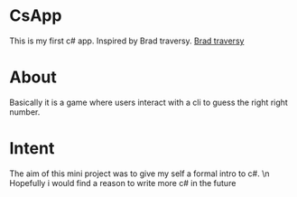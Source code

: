 # CsApp
This is my first c# app. Inspired by Brad traversy. 
[Brad traversy](https://github.com/bradtraversy/)
# About
Basically it is a game where users interact with a cli to guess the right right number.
# Intent
The aim of this mini project was to give my self a formal intro to c#. \n
Hopefully i would find a reason to write more c# in the future
